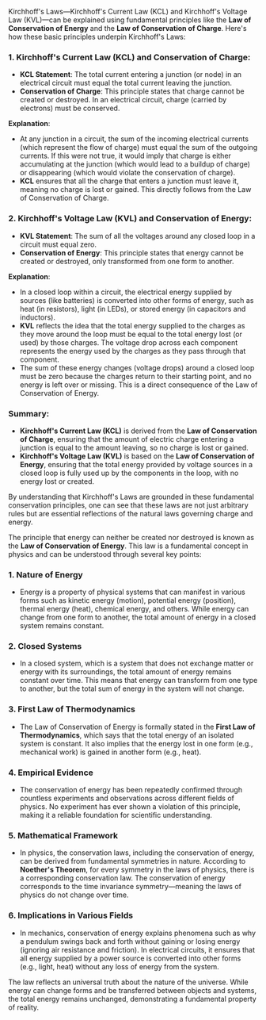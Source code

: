 Kirchhoff's Laws—Kirchhoff's Current Law (KCL) and Kirchhoff's Voltage Law (KVL)—can be explained using fundamental principles like the **Law of Conservation of Energy** and the **Law of Conservation of Charge**. Here's how these basic principles underpin Kirchhoff's Laws:

### 1. **Kirchhoff's Current Law (KCL) and Conservation of Charge**:
   - **KCL Statement**: The total current entering a junction (or node) in an electrical circuit must equal the total current leaving the junction.
   - **Conservation of Charge**: This principle states that charge cannot be created or destroyed. In an electrical circuit, charge (carried by electrons) must be conserved.

   **Explanation**:
   - At any junction in a circuit, the sum of the incoming electrical currents (which represent the flow of charge) must equal the sum of the outgoing currents. If this were not true, it would imply that charge is either accumulating at the junction (which would lead to a buildup of charge) or disappearing (which would violate the conservation of charge).
   - **KCL** ensures that all the charge that enters a junction must leave it, meaning no charge is lost or gained. This directly follows from the Law of Conservation of Charge.

### 2. **Kirchhoff's Voltage Law (KVL) and Conservation of Energy**:
   - **KVL Statement**: The sum of all the voltages around any closed loop in a circuit must equal zero.
   - **Conservation of Energy**: This principle states that energy cannot be created or destroyed, only transformed from one form to another.

   **Explanation**:
   - In a closed loop within a circuit, the electrical energy supplied by sources (like batteries) is converted into other forms of energy, such as heat (in resistors), light (in LEDs), or stored energy (in capacitors and inductors).
   - **KVL** reflects the idea that the total energy supplied to the charges as they move around the loop must be equal to the total energy lost (or used) by those charges. The voltage drop across each component represents the energy used by the charges as they pass through that component.
   - The sum of these energy changes (voltage drops) around a closed loop must be zero because the charges return to their starting point, and no energy is left over or missing. This is a direct consequence of the Law of Conservation of Energy.

### Summary:
- **Kirchhoff's Current Law (KCL)** is derived from the **Law of Conservation of Charge**, ensuring that the amount of electric charge entering a junction is equal to the amount leaving, so no charge is lost or gained.
- **Kirchhoff's Voltage Law (KVL)** is based on the **Law of Conservation of Energy**, ensuring that the total energy provided by voltage sources in a closed loop is fully used up by the components in the loop, with no energy lost or created.

By understanding that Kirchhoff's Laws are grounded in these fundamental conservation principles, one can see that these laws are not just arbitrary rules but are essential reflections of the natural laws governing charge and energy.

The principle that energy can neither be created nor destroyed is known as the **Law of Conservation of Energy**. This law is a fundamental concept in physics and can be understood through several key points:

### 1. **Nature of Energy**
   - Energy is a property of physical systems that can manifest in various forms such as kinetic energy (motion), potential energy (position), thermal energy (heat), chemical energy, and others. While energy can change from one form to another, the total amount of energy in a closed system remains constant.

### 2. **Closed Systems**
   - In a closed system, which is a system that does not exchange matter or energy with its surroundings, the total amount of energy remains constant over time. This means that energy can transform from one type to another, but the total sum of energy in the system will not change.

### 3. **First Law of Thermodynamics**
   - The Law of Conservation of Energy is formally stated in the **First Law of Thermodynamics**, which says that the total energy of an isolated system is constant. It also implies that the energy lost in one form (e.g., mechanical work) is gained in another form (e.g., heat).

### 4. **Empirical Evidence**
   - The conservation of energy has been repeatedly confirmed through countless experiments and observations across different fields of physics. No experiment has ever shown a violation of this principle, making it a reliable foundation for scientific understanding.

### 5. **Mathematical Framework**
   - In physics, the conservation laws, including the conservation of energy, can be derived from fundamental symmetries in nature. According to **Noether's Theorem**, for every symmetry in the laws of physics, there is a corresponding conservation law. The conservation of energy corresponds to the time invariance symmetry—meaning the laws of physics do not change over time.

### 6. **Implications in Various Fields**
   - In mechanics, conservation of energy explains phenomena such as why a pendulum swings back and forth without gaining or losing energy (ignoring air resistance and friction). In electrical circuits, it ensures that all energy supplied by a power source is converted into other forms (e.g., light, heat) without any loss of energy from the system.

The law reflects an universal truth about the nature of the universe. While energy can change forms and be transferred between objects and systems, the total energy remains unchanged, demonstrating a fundamental property of reality.

